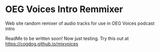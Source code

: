 # OEG Voices Intro Remmixer
Web site random remixer of audio tracks for use in OEG Voices podcast intro

ReadMe to be written soon! Now just testing. Try this out at https://cogdog.github.io/mixvoices
